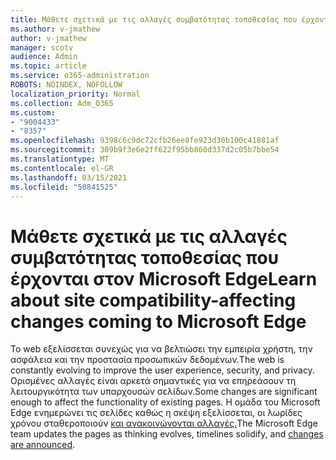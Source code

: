 ```yaml
---
title: Μάθετε σχετικά με τις αλλαγές συμβατότητας τοποθεσίας που έρχονται στον Microsoft Edge
ms.author: v-jmathew
author: v-jmathew
manager: scotv
audience: Admin
ms.topic: article
ms.service: o365-administration
ROBOTS: NOINDEX, NOFOLLOW
localization_priority: Normal
ms.collection: Adm_O365
ms.custom:
- "9004433"
- "8357"
ms.openlocfilehash: 9398c6c9dc72cfb26ee8fe923d30b100c41881af
ms.sourcegitcommit: 309b9f3e6e2ff622f95bb860d337d2c05b7bbe54
ms.translationtype: MT
ms.contentlocale: el-GR
ms.lasthandoff: 03/15/2021
ms.locfileid: "50841525"
---
```

# <a name="learn-about-site-compatibility-affecting-changes-coming-to-microsoft-edge"></a><span data-ttu-id="c1b01-102">Μάθετε σχετικά με τις αλλαγές συμβατότητας τοποθεσίας που έρχονται στον Microsoft Edge</span><span class="sxs-lookup"><span data-stu-id="c1b01-102">Learn about site compatibility-affecting changes coming to Microsoft Edge</span></span>

<span data-ttu-id="c1b01-103">Το web εξελίσσεται συνεχώς για να βελτιώσει την εμπειρία χρήστη, την ασφάλεια και την προστασία προσωπικών δεδομένων.</span><span class="sxs-lookup"><span data-stu-id="c1b01-103">The web is constantly evolving to improve the user experience, security, and privacy.</span></span> <span data-ttu-id="c1b01-104">Ορισμένες αλλαγές είναι αρκετά σημαντικές για να επηρεάσουν τη λειτουργικότητα των υπαρχουσών σελίδων.</span><span class="sxs-lookup"><span data-stu-id="c1b01-104">Some changes are significant enough to affect the functionality of existing pages.</span></span> <span data-ttu-id="c1b01-105">Η ομάδα του Microsoft Edge ενημερώνει τις σελίδες καθώς η σκέψη εξελίσσεται, οι λωρίδες χρόνου σταθεροποιούν [και ανακοινώνονται αλλαγές.](https://go.microsoft.com/fwlink/?linkid=2135534)</span><span class="sxs-lookup"><span data-stu-id="c1b01-105">The Microsoft Edge team updates the pages as thinking evolves, timelines solidify, and [changes are announced](https://go.microsoft.com/fwlink/?linkid=2135534).</span></span>
